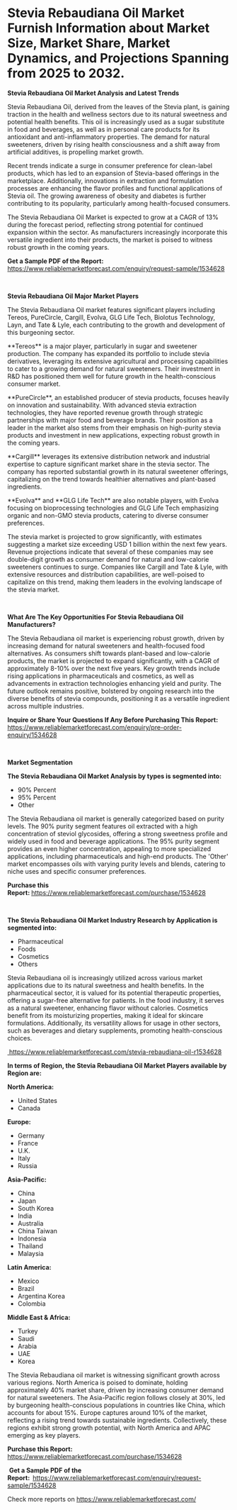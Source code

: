<p><h1>Stevia Rebaudiana Oil Market Furnish Information about Market Size, Market Share, Market Dynamics, and Projections Spanning from 2025 to 2032.</h1></p><p><strong>Stevia Rebaudiana Oil Market Analysis and Latest Trends</strong></p>
<p><p>Stevia Rebaudiana Oil, derived from the leaves of the Stevia plant, is gaining traction in the health and wellness sectors due to its natural sweetness and potential health benefits. This oil is increasingly used as a sugar substitute in food and beverages, as well as in personal care products for its antioxidant and anti-inflammatory properties. The demand for natural sweeteners, driven by rising health consciousness and a shift away from artificial additives, is propelling market growth.</p><p>Recent trends indicate a surge in consumer preference for clean-label products, which has led to an expansion of Stevia-based offerings in the marketplace. Additionally, innovations in extraction and formulation processes are enhancing the flavor profiles and functional applications of Stevia oil. The growing awareness of obesity and diabetes is further contributing to its popularity, particularly among health-focused consumers. </p><p>The Stevia Rebaudiana Oil Market is expected to grow at a CAGR of 13% during the forecast period, reflecting strong potential for continued expansion within the sector. As manufacturers increasingly incorporate this versatile ingredient into their products, the market is poised to witness robust growth in the coming years.</p></p>
<p><strong>Get a Sample PDF of the Report:&nbsp;</strong> <a href="https://www.reliablemarketforecast.com/enquiry/request-sample/1534628?utm_campaign=2190&utm_medium=2&utm_source=Github&utm_content=ia&utm_term=15022025&utm_id=stevia-rebaudiana-oil">https://www.reliablemarketforecast.com/enquiry/request-sample/1534628</a></p>
<p>&nbsp;</p>
<p><strong>Stevia Rebaudiana Oil Major Market Players</strong></p>
<p><p>The Stevia Rebaudiana Oil market features significant players including Tereos, PureCircle, Cargill, Evolva, GLG Life Tech, Biolotus Technology, Layn, and Tate & Lyle, each contributing to the growth and development of this burgeoning sector.</p><p>**Tereos** is a major player, particularly in sugar and sweetener production. The company has expanded its portfolio to include stevia derivatives, leveraging its extensive agricultural and processing capabilities to cater to a growing demand for natural sweeteners. Their investment in R&D has positioned them well for future growth in the health-conscious consumer market.</p><p>**PureCircle**, an established producer of stevia products, focuses heavily on innovation and sustainability. With advanced stevia extraction technologies, they have reported revenue growth through strategic partnerships with major food and beverage brands. Their position as a leader in the market also stems from their emphasis on high-purity stevia products and investment in new applications, expecting robust growth in the coming years.</p><p>**Cargill** leverages its extensive distribution network and industrial expertise to capture significant market share in the stevia sector. The company has reported substantial growth in its natural sweetener offerings, capitalizing on the trend towards healthier alternatives and plant-based ingredients.</p><p>**Evolva** and **GLG Life Tech** are also notable players, with Evolva focusing on bioprocessing technologies and GLG Life Tech emphasizing organic and non-GMO stevia products, catering to diverse consumer preferences.</p><p>The stevia market is projected to grow significantly, with estimates suggesting a market size exceeding USD 1 billion within the next few years. Revenue projections indicate that several of these companies may see double-digit growth as consumer demand for natural and low-calorie sweeteners continues to surge. Companies like Cargill and Tate & Lyle, with extensive resources and distribution capabilities, are well-poised to capitalize on this trend, making them leaders in the evolving landscape of the stevia market.</p></p>
<p>&nbsp;</p>
<p><strong>What Are The Key Opportunities For Stevia Rebaudiana Oil Manufacturers?</strong></p>
<p><p>The Stevia Rebaudiana oil market is experiencing robust growth, driven by increasing demand for natural sweeteners and health-focused food alternatives. As consumers shift towards plant-based and low-calorie products, the market is projected to expand significantly, with a CAGR of approximately 8-10% over the next five years. Key growth trends include rising applications in pharmaceuticals and cosmetics, as well as advancements in extraction technologies enhancing yield and purity. The future outlook remains positive, bolstered by ongoing research into the diverse benefits of stevia compounds, positioning it as a versatile ingredient across multiple industries.</p></p>
<p><strong>Inquire or Share Your Questions If Any Before Purchasing This Report:</strong> <a href="https://www.reliablemarketforecast.com/enquiry/pre-order-enquiry/1534628?utm_campaign=2190&utm_medium=2&utm_source=Github&utm_content=ia&utm_term=15022025&utm_id=stevia-rebaudiana-oil">https://www.reliablemarketforecast.com/enquiry/pre-order-enquiry/1534628</a></p>
<p>&nbsp;</p>
<p><strong>Market Segmentation</strong></p>
<p><strong>The Stevia Rebaudiana Oil Market Analysis by types is segmented into:</strong></p>
<p><ul><li>90% Percent</li><li>95% Percent</li><li>Other</li></ul></p>
<p><p>The Stevia Rebaudiana oil market is generally categorized based on purity levels. The 90% purity segment features oil extracted with a high concentration of steviol glycosides, offering a strong sweetness profile and widely used in food and beverage applications. The 95% purity segment provides an even higher concentration, appealing to more specialized applications, including pharmaceuticals and high-end products. The 'Other' market encompasses oils with varying purity levels and blends, catering to niche uses and specific consumer preferences.</p></p>
<p><strong>Purchase this Report:&nbsp;</strong><a href="https://www.reliablemarketforecast.com/purchase/1534628?utm_campaign=2190&utm_medium=2&utm_source=Github&utm_content=ia&utm_term=15022025&utm_id=stevia-rebaudiana-oil">https://www.reliablemarketforecast.com/purchase/1534628</a></p>
<p>&nbsp;</p>
<p><strong>The Stevia Rebaudiana Oil Market Industry Research by Application is segmented into:</strong></p>
<p><ul><li>Pharmaceutical</li><li>Foods</li><li>Cosmetics</li><li>Others</li></ul></p>
<p><p>Stevia Rebaudiana oil is increasingly utilized across various market applications due to its natural sweetness and health benefits. In the pharmaceutical sector, it is valued for its potential therapeutic properties, offering a sugar-free alternative for patients. In the food industry, it serves as a natural sweetener, enhancing flavor without calories. Cosmetics benefit from its moisturizing properties, making it ideal for skincare formulations. Additionally, its versatility allows for usage in other sectors, such as beverages and dietary supplements, promoting health-conscious choices.</p></p>
<p><a href="https://www.reliablemarketforecast.com/stevia-rebaudiana-oil-r1534628?utm_campaign=2190&utm_medium=2&utm_source=Github&utm_content=ia&utm_term=15022025&utm_id=stevia-rebaudiana-oil">&nbsp;https://www.reliablemarketforecast.com/stevia-rebaudiana-oil-r1534628</a></p>
<p><strong>In terms of Region, the Stevia Rebaudiana Oil Market Players available by Region are:</strong></p>
<p>
    <p> <strong> North America: </strong>
        <ul>
            <li>United States</li>
            <li>Canada</li>
        </ul>
        </p> 
    <p> <strong> Europe: </strong>
        <ul>
            <li>Germany</li>
            <li>France</li>
            <li>U.K.</li>
            <li>Italy</li>
            <li>Russia</li>
        </ul>
        </p> 
    <p> <strong> Asia-Pacific: </strong>
        <ul>
            <li>China</li>
            <li>Japan</li>
            <li>South Korea</li>
            <li>India</li>
            <li>Australia</li>
            <li>China Taiwan</li>
            <li>Indonesia</li>
            <li>Thailand</li>
            <li>Malaysia</li>
        </ul>
        </p> 
    <p> <strong> Latin America: </strong>
        <ul>
            <li>Mexico</li>
            <li>Brazil</li>
            <li>Argentina Korea</li>
            <li>Colombia</li>
        </ul>
        </p> 
    <p> <strong> Middle East & Africa: </strong>
        <ul>
            <li>Turkey</li>
            <li>Saudi</li>
            <li>Arabia</li>
            <li>UAE</li>
            <li>Korea</li>
        </ul>
    </p>
    </p>
<p><p>The Stevia Rebaudiana oil market is witnessing significant growth across various regions. North America is poised to dominate, holding approximately 40% market share, driven by increasing consumer demand for natural sweeteners. The Asia-Pacific region follows closely at 30%, led by burgeoning health-conscious populations in countries like China, which accounts for about 15%. Europe captures around 10% of the market, reflecting a rising trend towards sustainable ingredients. Collectively, these regions exhibit strong growth potential, with North America and APAC emerging as key players.</p></p>
<p><strong>Purchase this Report: </strong><a href="https://www.reliablemarketforecast.com/purchase/1534628?utm_campaign=2190&utm_medium=2&utm_source=Github&utm_content=ia&utm_term=15022025&utm_id=stevia-rebaudiana-oil">https://www.reliablemarketforecast.com/purchase/1534628</a></p>
<p>&nbsp;<strong>Get a Sample PDF of the Report:&nbsp;&nbsp;</strong><a href="https://www.reliablemarketforecast.com/enquiry/request-sample/1534628?utm_campaign=2190&utm_medium=2&utm_source=Github&utm_content=ia&utm_term=15022025&utm_id=stevia-rebaudiana-oil">https://www.reliablemarketforecast.com/enquiry/request-sample/1534628</a></p>
<p><strong></strong></p>
<p>Check more reports on <a href="https://www.reliablemarketforecast.com/?utm_campaign=2190&utm_medium=2&utm_source=Github&utm_content=ia&utm_term=15022025&utm_id=stevia-rebaudiana-oil">https://www.reliablemarketforecast.com/</a></p>
